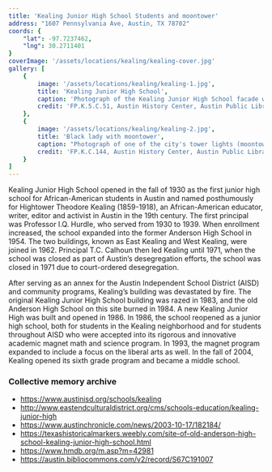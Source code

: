 ```yaml
---
title: 'Kealing Junior High School Students and moontower'
address: "1607 Pennsylvania Ave, Austin, TX 78702"
coords: {
    "lat": -97.7237462,
    "lng": 30.2711401
}
coverImage: '/assets/locations/kealing/kealing-cover.jpg'
gallery: [
    {
        image: '/assets/locations/kealing/kealing-1.jpg',
        title: 'Kealing Junior High School',
        caption: 'Photograph of the Kealing Junior High School facade with two Black students hoisting the flag. Three more students observe on the background.',
        credit: 'FP.K.5.C.51, Austin History Center, Austin Public Library.'
    },
    {
        image: '/assets/locations/kealing/kealing-2.jpg',
        title: 'Black lady with moontower',
        caption: "Photograph of one of the city's tower lights (moontower) with Black young lady on the front plane with the moontower on the background.",
        credit: 'FP.K.C.144, Austin History Center, Austin Public Library.'
    }
]
---
```

Kealing Junior High School opened in the fall of 1930 as the first junior high school for African-American students in Austin and named posthumously for Hightower Theodore Kealing (1859-1918), an African-American educator, writer, editor and activist in Austin in the 19th century. The first principal was Professor I.Q. Hurdle, who served from 1930 to 1939. When enrollment increased, the school expanded into the former Anderson High School in 1954. The two buildings, known as East Kealing and West Kealing, were joined in 1962.  Principal T.C. Calhoun then led Kealing until 1971, when the school was closed as part of Austin’s desegregation efforts, the school was closed in 1971 due to court-ordered desegregation.

After serving as an annex for the Austin Independent School District (AISD) and community programs, Kealing’s building was devastated by fire.
The original Kealing Junior High School building was razed in 1983, and the old Anderson High School on this site burned in 1984. A new Kealing Junior High was built and opened in 1986. In 1986, the school reopened as a junior high school, both for students in the Kealing neighborhood and for students throughout AISD who were accepted into its rigorous and innovative academic magnet math and science program. In 1993, the magnet program expanded to include a focus on the liberal arts as well. In the fall of 2004, Kealing opened its sixth grade program and became a middle school.
### Collective memory archive
* <a href="https://www.austinisd.org/schools/kealing" target="_blank">https://www.austinisd.org/schools/kealing</a>
* <a href="http://www.eastendculturaldistrict.org/cms/schools-education/kealing-junior-high" target="_blank">http://www.eastendculturaldistrict.org/cms/schools-education/kealing-junior-high</a>
* <a href="https://www.austinchronicle.com/news/2003-10-17/182184/" target="_blank">https://www.austinchronicle.com/news/2003-10-17/182184/</a>
* <a href="https://texashistoricalmarkers.weebly.com/site-of-old-anderson-high-school-kealing-junior-high-school.html" target="_blank">https://texashistoricalmarkers.weebly.com/site-of-old-anderson-high-school-kealing-junior-high-school.html</a>
* <a href="https://www.hmdb.org/m.asp?m=42981" target="_blank">https://www.hmdb.org/m.asp?m=42981</a>
* <a href="https://austin.bibliocommons.com/v2/record/S67C191007" target="_blank">https://austin.bibliocommons.com/v2/record/S67C191007</a>

